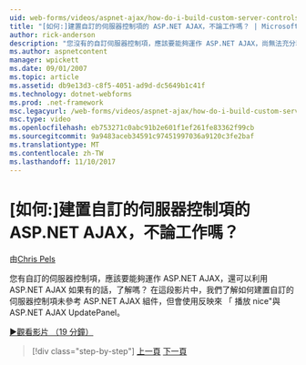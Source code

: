 ```yaml
---
uid: web-forms/videos/aspnet-ajax/how-do-i-build-custom-server-controls-that-work-with-or-without-aspnet-ajax
title: "[如何:]建置自訂的伺服器控制項的 ASP.NET AJAX，不論工作嗎？ | Microsoft Docs"
author: rick-anderson
description: "您沒有的自訂伺服器控制項，應該要能夠運作 ASP.NET AJAX，尚無法充分利用 ASP.NET AJAX 如果使用了解..."
ms.author: aspnetcontent
manager: wpickett
ms.date: 09/01/2007
ms.topic: article
ms.assetid: db9e13d3-c8f5-4051-ad9d-dc5649b1c41f
ms.technology: dotnet-webforms
ms.prod: .net-framework
msc.legacyurl: /web-forms/videos/aspnet-ajax/how-do-i-build-custom-server-controls-that-work-with-or-without-aspnet-ajax
msc.type: video
ms.openlocfilehash: eb753271c0abc91b2e601f1ef261fe83362f99cb
ms.sourcegitcommit: 9a9483aceb34591c97451997036a9120c3fe2baf
ms.translationtype: MT
ms.contentlocale: zh-TW
ms.lasthandoff: 11/10/2017
---
```

<a name="how-do-i-build-custom-server-controls-that-work-with-or-without-aspnet-ajax"></a>[如何:]建置自訂的伺服器控制項的 ASP.NET AJAX，不論工作嗎？
====================
由[Chris Pels](https://twitter.com/chrispels)

您有自訂的伺服器控制項，應該要能夠運作 ASP.NET AJAX，還可以利用 ASP.NET AJAX 如果有的話，了解嗎？ 在這段影片中，我們了解如何建置自訂的伺服器控制項未參考 ASP.NET AJAX 組件，但會使用反映來 「 播放 nice"與 ASP.NET AJAX UpdatePanel。

[&#9654;觀看影片 （19 分鐘）](https://channel9.msdn.com/Blogs/ASP-NET-Site-Videos/how-do-i-build-custom-server-controls-that-work-with-or-without-aspnet-ajax)

>[!div class="step-by-step"]
[上一頁](how-do-i-create-an-aspnet-ajax-extender-from-scratch.md)
[下一頁](how-do-i-associate-ajax-client-behavior-with-an-aspnet-server-control.md)
